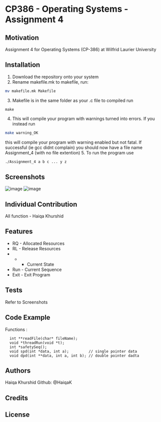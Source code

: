 # CP386 - Operating Systems - Assignment 4

## Motivation 

Assignment 4 for Operating Systems (CP-386) at Wilfrid Laurier University 

## Installation

1. Download the repository onto your system
2. Rename makefile.mk to makefile, run:
  ```bash
  mv makefile.mk Makefile
  ```
3. Makefile is in the same folder as your .c file to compiled run
  ```base
  make
  ```
4. This will compile your program with warnings turned into errors. If you instead run
  ```bash
  make warning_OK
  ```
  this will compile your program with warning enabled but not fatal. If successful (ie gcc didnt complain) you should now have a file name Assignment_4 (with         no file extention)
5. To run the program use 
  ```bash
  ./Assignment_4 a b c ... y z 
  ``` 

## Screenshots

![image](https://i.paste.pics/9PNNQ.png)
![image](https://i.paste.pics/9PNNU.png)

## Individual Contribution 

All function - Haiqa Khurshid

## Features

* RQ - Allocated Resources
* RL - Release Resources 
* * - Current State
* Run - Current Sequence 
* Exit - Exit Program

## Tests

Refer to Screenshots

## Code Example 

Functions :
```
  int **readFile(char* fileName);
  void *threadRun(void *t);
  int *safetySeq();
  void spd(int *data, int a);         // single pointer data
  void dpd(int **data, int a, int b); // double pointer dadta
```

## Authors 
Haiqa Khurshid
Github: @HaiqaK

## Credits 

## License 
